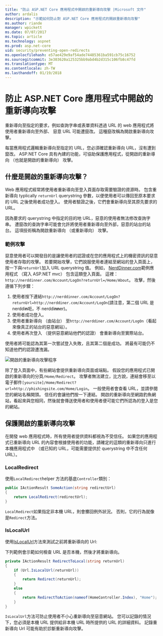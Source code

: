 ```yaml
---
title: "防止 ASP.NET Core 應用程式中開啟的重新導向攻擊 |Microsoft 文件"
author: ardalis
description: "示範如何防止對 ASP.NET Core 應用程式的開啟重新導向攻擊"
ms.author: riande
manager: wpickett
ms.date: 07/07/2017
ms.topic: article
ms.technology: aspnet
ms.prod: asp.net-core
uid: security/preventing-open-redirects
ms.openlocfilehash: e57ae429e9af54ade74485361ba591cb75c16752
ms.sourcegitcommit: 3e303620a125325bb9abd4b2d315c106fb8c47fd
ms.translationtype: MT
ms.contentlocale: zh-TW
ms.lasthandoff: 01/19/2018
---
```

# <a name="preventing-open-redirect-attacks-in-an-aspnet-core-app"></a>防止 ASP.NET Core 應用程式中開啟的重新導向攻擊

重新導向至指定的要求，例如查詢字串或表單資料透過 URL 的 web 應用程式將使用者重新導向至外部、 惡意 URL 可能遭竄改。 這種竄改稱為開啟重新導向攻擊。

每當應用程式邏輯重新導向至指定的 URL，您必須確認重新導向 URL，沒有遭到竄改。 ASP.NET Core 具有內建的功能，可協助保護應用程式，從開啟的重新導向 （也就是開啟的重新導向） 攻擊。

## <a name="what-is-an-open-redirect-attack"></a>什麼是開啟的重新導向攻擊？

Web 應用程式經常將使用者重新導向至登入頁面存取需要驗證的資源時。 包含重新導向 typlically `returnUrl` querystring 參數，以便使用者可以傳回至原本要求的 URL 之後使用者成功登入。 使用者驗證之後，它們會重新導向至其原先要求的 URL。

因為要求的 querystring 中指定的目的地 URL，惡意的使用者無法修改查詢字串。 遭竄改的查詢字串可能會允許將使用者重新導向至外部，惡意的站台的站台。 這項技術稱為開啟重新導向 （或重新導向） 攻擊。

### <a name="an-example-attack"></a>範例攻擊

惡意使用者可以開發目的是讓使用者的認證或在您的應用程式上的機密資訊的惡意使用者存取的攻擊。 若要開始攻擊，它們說服使用者連結至網站的登入頁面上，按一下與`returnUrl`加入 URL querystring 值。 例如， [NerdDinner.com](http://nerddinner.com)範例應用程式 （寫入 ASP.NET mvc） 包含這類登入頁面。 這裡： ``http://nerddinner.com/Account/LogOn?returnUrl=/Home/About``。 攻擊，然後遵循下列步驟：

1. 使用者按下連結``http://nerddinner.com/Account/LogOn?returnUrl=http://nerddiner.com/Account/LogOn``(請注意，第二個 URL 是 nerddi**n**呃，不 nerddi**nn**er)。
2. 使用者成功登入。
3. 使用者重新導向 （由站台） 至``http://nerddiner.com/Account/LogOn``（看起來像真正的站台的惡意網站）。
4. 使用者再次登入 （提供惡意網站他們的認證） 會重新導向至實際站台。

使用者將可能認為其第一次嘗試登入失敗，且其第二個是成功。 將最有可能仍不知道他們的認證遭洩漏。

![開啟的重新導向攻擊程序](preventing-open-redirects/_static/open-redirection-attack-process.png)

除了登入頁面中，有些網站會提供重新導向頁面或端點。 假設您的應用程式已開啟的重新導向的分頁``/Home/Redirect``。 攻擊者無法建立，比方說，連結會移至以電子郵件``[yoursite]/Home/Redirect?url=http://phishingsite.com/Home/Login``。 一般使用者會查看 URL，並請參閱您的網站名稱開頭。 信任的會讓他們按一下連結。 開啟的重新導向至網路釣魚網站，看起來與您相同，然後就會傳送使用者和使用者便可能它們所認為的登入是您的網站。

## <a name="protecting-against-open-redirect-attacks"></a>保護開啟的重新導向攻擊

在開發 web 應用程式時，所有使用者提供資料都視為不受信任。 如果您的應用程式已重新導向 URL 的內容會根據使用者的功能，請確定的這類的重新導向只進行本機應用程式中 （或已知的 URL，可能需要提供於 querystring 中不含任何 URL）。

### <a name="localredirect"></a>LocalRedirect

使用``LocalRedirect``helper 方法的基底`Controller`類別：

```csharp
public IActionResult SomeAction(string redirectUrl)
{
    return LocalRedirect(redirectUrl);
}
```

``LocalRedirect``如果指定非本機 URL，則會擲回例外狀況。 否則，它的行為就像是``Redirect``方法。

### <a name="islocalurl"></a>IsLocalUrl

使用[IsLocalUrl](https://docs.microsoft.com/aspnet/core/api/microsoft.aspnetcore.mvc.iurlhelper#Microsoft_AspNetCore_Mvc_IUrlHelper_IsLocalUrl_System_String_)方法來測試之前將重新導向的 Url:

下列範例會示範如何檢查 URL 是否本機，然後才將重新導向。

```csharp
private IActionResult RedirectToLocal(string returnUrl)
{
    if (Url.IsLocalUrl(returnUrl))
    {
        return Redirect(returnUrl);
    }
    else
    {
        return RedirectToAction(nameof(HomeController.Index), "Home");
    }
}
```

`IsLocalUrl`方法可防止使用者不小心重新導向至惡意網站。 您可以記錄的情況下，您必須是本機 URL 提供給非本機 URL 時所提供的 URL 的詳細資料。 記錄重新導向 Url 可能有助於診斷重新導向攻擊。
